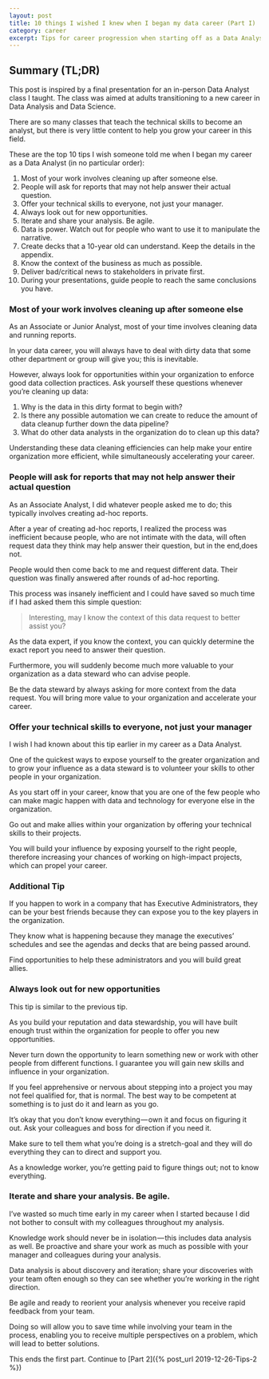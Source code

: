 ```yaml
---
layout: post
title: 10 things I wished I knew when I began my data career (Part I)
category: career
excerpt: Tips for career progression when starting off as a Data Analyst.
---
```

## Summary (TL;DR)

This post is inspired by a final presentation for an in-person Data Analyst class I taught. The class was aimed at adults transitioning to a new career in Data Analysis and Data Science.

There are so many classes that teach the technical skills to become an analyst, but there is very little content to help you grow your career in this field. 

These are the top 10 tips I wish someone told me when I began my career as a Data Analyst (in no particular order):

1. Most of your work involves cleaning up after someone else.
2. People will ask for reports that may not help answer their actual question.
3. Offer your technical skills to everyone, not just your manager.
4. Always look out for new opportunities.
5. Iterate and share your analysis. Be agile.
6. Data is power. Watch out for people who want to use it to manipulate the narrative.
7. Create decks that a 10-year old can understand. Keep the details in the appendix.
8. Know the context of the business as much as possible.
9. Deliver bad/critical news to stakeholders in private first.
10. During your presentations, guide people to reach the same conclusions you have.

### Most of your work involves cleaning up after someone else

As an Associate or Junior Analyst, most of your time involves cleaning data and running reports. 
 
In your data career, you will always have to deal with dirty data that some other department or group will give you; this is inevitable. 

However, always look for opportunities within your organization to enforce good data collection practices. Ask yourself these questions whenever you’re cleaning up data:

1. Why is the data in this dirty format to begin with?
2. Is there any possible automation we can create to reduce the amount of data cleanup further down the data pipeline?
3. What do other data analysts in the organization do to clean up this data?

Understanding these data cleaning efficiencies can help make your entire organization more efficient, while simultaneously accelerating your career.

### People will ask for reports that may not help answer their actual question

As an Associate Analyst, I did whatever people asked me to do; this typically involves creating ad-hoc reports.

After a year of creating ad-hoc reports, I realized the process was inefficient because people, who are not intimate with the data, will often request data they think may help answer their question, but in the end,does not.

People would then come back to me and request different data. Their question was finally answered after rounds of ad-hoc reporting.

This process was insanely inefficient and I could have saved so much time if I had asked them this simple question:

> Interesting, may I know the context of this data request to better assist you?

As the data expert, if you know the context, you can quickly determine the exact report you need to answer their question.

Furthermore, you will suddenly become much more valuable to your organization as a data steward who can advise people.

Be the data steward by always asking for more context from the data request. You will bring more value to your organization and accelerate your career.

### Offer your technical skills to everyone, not just your manager

I wish I had known about this tip earlier in my career as a Data Analyst. 

One of the quickest ways to expose yourself to the greater organization and to grow your influence as a data steward is to volunteer your skills to other people in your organization.

As you start off in your career, know that you are one of the few people who can make magic happen with data and technology for everyone else in the organization.

Go out and make allies within your organization by offering your technical skills to their projects.

You will build your influence by exposing yourself to the right people, therefore increasing your chances of working on high-impact projects, which can propel your career.

### Additional Tip

If you happen to work in a company that has Executive Administrators, they can be your best friends because they can expose you to the key players in the organization.

They know what is happening because they manage the executives’ schedules and see the agendas and decks that are being passed around. 

Find opportunities to help these administrators and you will build great allies.

### Always look out for new opportunities

This tip is similar to the previous tip.

As you build your reputation and data stewardship, you will have built enough trust within the organization for people to offer you new opportunities.

Never turn down the opportunity to learn something new or work with other people from different functions. I guarantee you will gain new skills and influence in your organization.

If you feel apprehensive or nervous about stepping into a project you may not feel qualified for, that is normal. The best way to be competent at something is to just do it and learn as you go.

It’s okay that you don’t know everything — own it and focus on figuring it out. Ask your colleagues and boss for direction if you need it. 

Make sure to tell them what you’re doing is a stretch-goal and they will do everything they can to direct and support you.

As a knowledge worker, you’re getting paid to figure things out; not to know everything.

### Iterate and share your analysis. Be agile.

I’ve wasted so much time early in my career when I started because I did not bother to consult with my colleagues throughout my analysis.

Knowledge work should never be in isolation — this includes data analysis as well. Be proactive and share your work as much as possible with your manager and colleagues during your analysis.

Data analysis is about discovery and iteration; share your discoveries with your team often enough so they can see whether you’re working in the right direction.

Be agile and ready to reorient your analysis whenever you receive rapid feedback from your team.

Doing so will allow you to save time while involving your team in the process, enabling you to receive multiple perspectives on a problem, which will lead to better solutions.

This ends the first part. Continue to [Part 2]({% post_url 2019-12-26-Tips-2 %})
